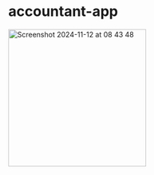 # accountant-app

<img width="276" alt="Screenshot 2024-11-12 at 08 43 48" src="https://github.com/user-attachments/assets/ae03e0c5-2e77-4ccd-8e8b-8184a8d738f9">
